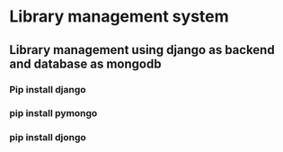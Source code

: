 # Library management system
## Library management using django as backend and database as mongodb

### Pip install django 
### pip install pymongo
### pip install djongo 
